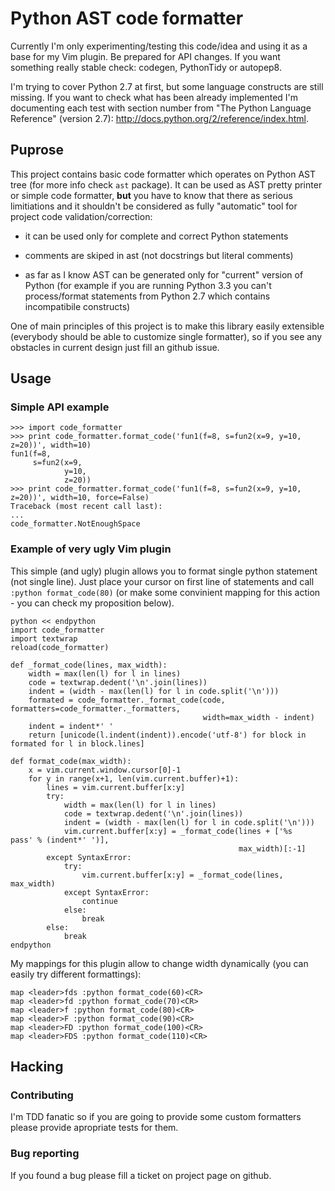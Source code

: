 # Python AST code formatter

Currently I'm only experimenting/testing this code/idea and using it as a base for my Vim plugin. Be prepared for API changes. If you want something really stable check: codegen, PythonTidy or autopep8.

I'm trying to cover Python 2.7 at first, but some language constructs are still missing. If you want to check what has been already implemented I'm documenting each test with section number from "The Python Language Reference" (version 2.7): http://docs.python.org/2/reference/index.html.


## Puprose

This project contains basic code formatter which operates on Python AST tree (for more info check `ast` package). It can be used as AST pretty printer or simple code formatter, __but__ you have to know that there as serious limitiations and it shouldn't be considered as fully "automatic" tool for project code validation/correction:

* it can be used only for complete and correct Python statements

* comments are skiped in ast (not docstrings but literal comments)

* as far as I know AST can be generated only for "current" version of Python (for example if you are running Python 3.3 you can't process/format statements from Python 2.7 which contains incompatibile constructs)


One of main principles of this project is to make this library easily extensible (everybody should be able to customize single formatter), so if you see any obstacles in current design just fill an github issue.


## Usage

### Simple API example

    >>> import code_formatter
    >>> print code_formatter.format_code('fun1(f=8, s=fun2(x=9, y=10, z=20))', width=10)
    fun1(f=8,
         s=fun2(x=9,
                y=10,
                z=20))
    >>> print code_formatter.format_code('fun1(f=8, s=fun2(x=9, y=10, z=20))', width=10, force=False)
    Traceback (most recent call last):
    ...
    code_formatter.NotEnoughSpace


### Example of very ugly Vim plugin
This simple (and ugly) plugin allows you to format single python statement (not single line). Just place your cursor on first line of statements and call `:python format_code(80)` (or make some convinient mapping for this action - you can check my proposition below).

    python << endpython
    import code_formatter
    import textwrap
    reload(code_formatter)

    def _format_code(lines, max_width):
        width = max(len(l) for l in lines)
        code = textwrap.dedent('\n'.join(lines))
        indent = (width - max(len(l) for l in code.split('\n')))
        formated = code_formatter._format_code(code, formatters=code_formatter._formatters,
                                               width=max_width - indent)
        indent = indent*' '
        return [unicode(l.indent(indent)).encode('utf-8') for block in formated for l in block.lines]

    def format_code(max_width):
        x = vim.current.window.cursor[0]-1
        for y in range(x+1, len(vim.current.buffer)+1):
            lines = vim.current.buffer[x:y]
            try:
                width = max(len(l) for l in lines)
                code = textwrap.dedent('\n'.join(lines))
                indent = (width - max(len(l) for l in code.split('\n')))
                vim.current.buffer[x:y] = _format_code(lines + ['%s    pass' % (indent*' ')],
                                                       max_width)[:-1]
            except SyntaxError:
                try:
                    vim.current.buffer[x:y] = _format_code(lines, max_width)
                except SyntaxError:
                    continue
                else:
                    break
            else:
                break
    endpython


My mappings for this plugin allow to change width dynamically (you can easily try different formattings):

    map <leader>fds :python format_code(60)<CR>
    map <leader>fd :python format_code(70)<CR>
    map <leader>f :python format_code(80)<CR>
    map <leader>F :python format_code(90)<CR>
    map <leader>FD :python format_code(100)<CR>
    map <leader>FDS :python format_code(110)<CR>


## Hacking

### Contributing

I'm TDD fanatic so if you are going to provide some custom formatters please provide apropriate tests for them.

### Bug reporting

If you found a bug please fill a ticket on project page on github.
